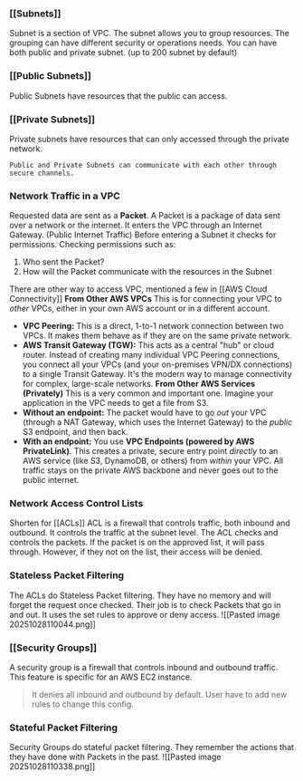 
### [[Subnets]]

Subnet is a section of VPC.
The subnet allows you to group resources.
The grouping can have different security or operations needs.
You can have both public and private subnet. (up to 200 subnet by default)

### [[Public Subnets]]

Public Subnets have resources that the public can access.

### [[Private Subnets]]

Private subnets have resources that can only accessed through the private network.

```
Public and Private Subnets can communicate with each other through secure channels.
```

### Network Traffic in a VPC

Requested data are sent as a **Packet**.
A Packet is a package of data sent over a network or the internet.
It enters the VPC through an Internet Gateway. (Public Internet Traffic)
Before entering a Subnet it checks for permissions.
Checking permissions such as:
1. Who sent the Packet?
2. How will the Packet communicate with the resources in the Subnet

There are other way to access VPC, mentioned a few in [[AWS Cloud Connectivity]]
**From Other AWS VPCs**
This is for connecting your VPC to _other_ VPCs, either in your own AWS account or in a different account.
- **VPC Peering:** This is a direct, 1-to-1 network connection between two VPCs. It makes them behave as if they are on the same private network.
- **AWS Transit Gateway (TGW):** This acts as a central "hub" or cloud router. Instead of creating many individual VPC Peering connections, you connect all your VPCs (and your on-premises VPN/DX connections) to a single Transit Gateway. It's the modern way to manage connectivity for complex, large-scale networks.
**From Other AWS Services (Privately)**
This is a very common and important one. Imagine your application in the VPC needs to get a file from S3.
- **Without an endpoint:** The packet would have to go _out_ your VPC (through a NAT Gateway, which uses the Internet Gateway) to the _public_ S3 endpoint, and then back.
- **With an endpoint:** You use **VPC Endpoints (powered by AWS PrivateLink)**. This creates a private, secure entry point _directly_ to an AWS service (like S3, DynamoDB, or others) from _within_ your VPC. All traffic stays on the private AWS backbone and never goes out to the public internet.

### Network Access Control Lists

Shorten for [[ACLs]]
ACL is a firewall that controls traffic, both inbound and outbound.
It controls the traffic at the subnet level.
The ACL checks and controls the packets.
If the packet is on the approved list, it will pass through.
However, if they not on the list, their access will be denied.

### Stateless Packet Filtering

The ACLs do Stateless Packet filtering.
They have no memory and will forget the request once checked.
Their job is to check Packets that go in and out.
It uses the set rules to approve or deny access.
![[Pasted image 20251028110044.png]]

### [[Security Groups]]

A security group is a firewall that controls inbound and outbound traffic.
This feature is specific for an AWS EC2 instance.
>It denies all inbound and outbound by default.
>User have to add new rules to change this config.

### Stateful Packet Filtering

Security Groups do stateful packet filtering.
They remember the actions that they have done with Packets in the past.
![[Pasted image 20251028110338.png]]